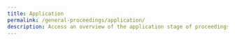 ```yaml
---
title: Application
permalink: /general-proceedings/application/
description: Access an overview of the application stage of proceedings at STB.
---
```

